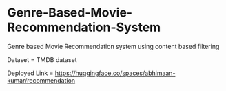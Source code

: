 # Genre-Based-Movie-Recommendation-System
Genre based Movie Recommendation system using content based filtering

Dataset = TMDB dataset

Deployed Link = https://huggingface.co/spaces/abhimaan-kumar/recommendation
